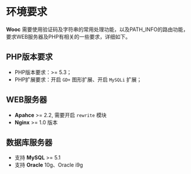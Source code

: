 # 环境要求
**Wooc** 需要使用验证码及字符串的常用处理功能，以及PATH_INFO的路由功能，要求WEB服务器及PHP有相关的一些要求，详细如下。

## PHP版本要求
* PHP版本要求：&gt;= 5.3；
* PHP扩展要求：开启 `GD+` 图形扩展、开启 `MySQLi` 扩展；

## WEB服务器
* **Apahce** >= 2.2, 需要开启 `rewrite` 模块
* **Nginx** >= 1.0 版本

## 数据库服务器 
* 支持 **MySQL** >= 5.1
* 支持 **Oracle** 10g、Oracle i9g